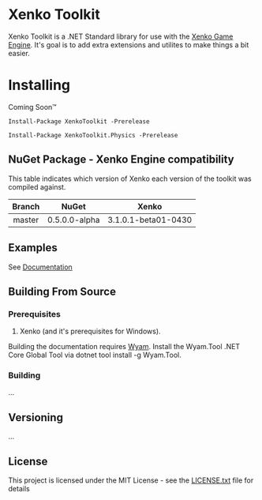 # Xenko Toolkit

Xenko Toolkit is a .NET Standard library for use with the [Xenko Game Engine](https://xenko.com/). It's goal is to add extra extensions and utilites to make things a bit easier.

# Installing

Coming Soon&trade;

    Install-Package XenkoToolkit -Prerelease

    Install-Package XenkoToolkit.Physics -Prerelease

## NuGet Package - Xenko Engine compatibility

This table indicates which version of Xenko each version of the toolkit was compiled against.

|Branch|NuGet|Xenko|
|:--:|:--:|:--:|
|master|0.5.0.0-alpha|3.1.0.1-beta01-0430|

## Examples

See [Documentation](https://dfkeenan.github.io/XenkoToolkit/docs/)

## Building From Source

### Prerequisites

1. Xenko (and it's prerequisites for Windows).

Building the documentation requires [Wyam](https://wyam.io/). Install the Wyam.Tool .NET Core Global Tool via dotnet tool install -g Wyam.Tool.

### Building

...

## Versioning

...

## License

This project is licensed under the MIT License - see the [LICENSE.txt](LICENSE.txt) file for details
